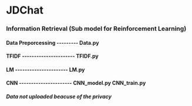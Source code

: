 # JDChat   
### Information Retrieval (Sub model for Reinforcement Learning)

#### Data Preporcessing --------- Data.py
#### TFIDF ---------------------- TFIDF.py
#### LM    ---------------------- LM.py
#### CNN   ---------------------- CNN_model.py CNN_train.py

##### Data not uploaded beacuse of the privacy

